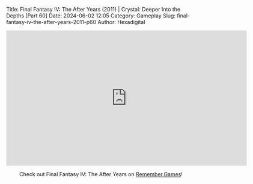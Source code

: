 Title: Final Fantasy IV: The After Years (2011) | Crystal: Deeper Into the Depths [Part 60]
Date: 2024-06-02 12:05
Category: Gameplay
Slug: final-fantasy-iv-the-after-years-2011-p60
Author: Hexadigital

<center><iframe src="https://www.youtube.com/embed/9o83qN6NJ80?feature=oembed" allow="accelerometer; autoplay; encrypted-media; gyroscope; picture-in-picture" width="640" height="360" frameborder="0"></iframe>

Check out Final Fantasy IV: The After Years on [Remember.Games](https://remember.games/game/7757/final-fantasy-iv-the-complete-collection/)!</center>